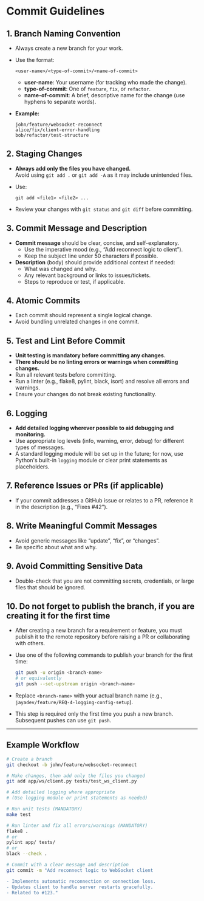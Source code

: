 # Commit Guidelines

## 1. Branch Naming Convention

- Always create a new branch for your work.
- Use the format:

  ``` text
  <user-name>/<type-of-commit>/<name-of-commit>
  ```

  - **user-name**: Your username (for tracking who made the change).
  - **type-of-commit**: One of `feature`, `fix`, or `refactor`.
  - **name-of-commit**: A brief, descriptive name for the change (use hyphens to separate words).
- **Example:**

  ``` text
  john/feature/websocket-reconnect
  alice/fix/client-error-handling
  bob/refactor/test-structure
  ```

## 2. Staging Changes

- **Always add only the files you have changed.**  
  Avoid using `git add .` or `git add -A` as it may include unintended files.
- Use:

  ``` text
  git add <file1> <file2> ...
  ```

- Review your changes with `git status` and `git diff` before committing.

## 3. Commit Message and Description

- **Commit message** should be clear, concise, and self-explanatory.
  - Use the imperative mood (e.g., “Add reconnect logic to client”).
  - Keep the subject line under 50 characters if possible.
- **Description** (body) should provide additional context if needed:
  - What was changed and why.
  - Any relevant background or links to issues/tickets.
  - Steps to reproduce or test, if applicable.

## 4. Atomic Commits

- Each commit should represent a single logical change.
- Avoid bundling unrelated changes in one commit.

## 5. Test and Lint Before Commit

- **Unit testing is mandatory before committing any changes.**
- **There should be no linting errors or warnings when committing changes.**
- Run all relevant tests before committing.
- Run a linter (e.g., flake8, pylint, black, isort) and resolve all errors and warnings.
- Ensure your changes do not break existing functionality.

## 6. Logging

- **Add detailed logging wherever possible to aid debugging and monitoring.**
- Use appropriate log levels (info, warning, error, debug) for different types of messages.
- A standard logging module will be set up in the future; for now, use Python's built-in `logging` module or clear print statements as placeholders.

## 7. Reference Issues or PRs (if applicable)

- If your commit addresses a GitHub issue or relates to a PR, reference it in the description (e.g., “Fixes #42”).

## 8. Write Meaningful Commit Messages

- Avoid generic messages like “update”, “fix”, or “changes”.
- Be specific about what and why.

## 9. Avoid Committing Sensitive Data

- Double-check that you are not committing secrets, credentials, or large files that should be ignored.

## 10. Do not forget to publish the branch, if you are creating it for the first time

- After creating a new branch for a requirement or feature, you must publish it to the remote repository before raising a PR or collaborating with others.
- Use one of the following commands to publish your branch for the first time:
  
  ```bash
  git push -u origin <branch-name>
  # or equivalently
  git push --set-upstream origin <branch-name>
  ```
  
- Replace `<branch-name>` with your actual branch name (e.g., `jayadev/feature/REQ-4-logging-config-setup`).
- This step is required only the first time you push a new branch. Subsequent pushes can use `git push`.

---

## Example Workflow

```bash
# Create a branch
git checkout -b john/feature/websocket-reconnect

# Make changes, then add only the files you changed
git add app/ws/client.py tests/test_ws_client.py

# Add detailed logging where appropriate
# (Use logging module or print statements as needed)

# Run unit tests (MANDATORY)
make test

# Run linter and fix all errors/warnings (MANDATORY)
flake8 .
# or
pylint app/ tests/
# or
black --check .

# Commit with a clear message and description
git commit -m "Add reconnect logic to WebSocket client

- Implements automatic reconnection on connection loss.
- Updates client to handle server restarts gracefully.
- Related to #123."
```
